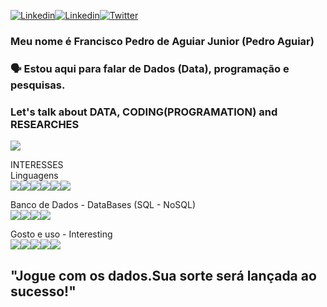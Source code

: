 [![Linkedin](https://img.shields.io/badge/LinkedIn-0077B5?style=for-the-badge&logo=linkedin&logoColor=white)](https://www.linkedin.com/in/francisco-pedro-de-aguiar-junior-a02177113)[![Linkedin](	https://img.shields.io/badge/Instagram-E4405F?style=for-the-badge&logo=instagram&logoColor=white)](https://www.instagram.com/pedroaguiarpedro9/)[![Twitter](https://img.shields.io/badge/Twitter-1DA1F2?style=for-the-badge&logo=twitter&logoColor=white)](https://twitter.com/Franciscopajr)

### Meu nome é Francisco Pedro de Aguiar Junior (Pedro Aguiar)
### 🗣️ Estou aqui para falar de Dados (Data), programação e pesquisas.
### Let's talk about DATA, CODING(PROGRAMATION) and RESEARCHES
[![](https://img.shields.io/badge/ProtonMail-8B89CC?style=for-the-badge&logo=protonmail&logoColor=white)](pedroaguir.oficial@protonmail.com)

INTERESSES<br>
Linguagens<br>
![](https://img.shields.io/badge/Python-14354C?style=for-the-badge&logo=python&logoColor=white)![](https://img.shields.io/badge/R-276DC3?style=for-the-badge&logo=r&logoColor=white)![](https://img.shields.io/badge/Java-ED8B00?style=for-the-badge&logo=java&logoColor=white)![](https://img.shields.io/badge/Microsoft_Excel-217346?style=for-the-badge&logo=microsoft-excel&logoColor=white)![](	https://img.shields.io/badge/Windows-017AD7?style=for-the-badge&logo=windows&logoColor=white)![](https://img.shields.io/badge/Linux-E34F26?style=for-the-badge&logo=linux&logoColor=black)

Banco de Dados - DataBases (SQL - NoSQL)<br>
![](	https://img.shields.io/badge/MySQL-00000F?style=for-the-badge&logo=mysql&logoColor=white)![](	https://img.shields.io/badge/Microsoft_SQL_Server-CC2927?style=for-the-badge&logo=microsoft-sql-server&logoColor=white)![](	https://img.shields.io/badge/PostgreSQL-316192?style=for-the-badge&logo=postgresql&logoColor=white)![](	https://img.shields.io/badge/MongoDB-4EA94B?style=for-the-badge&logo=mongodb&logoColor=white)

Gosto e uso - Interesting<br>
![](	https://img.shields.io/badge/HTML-239120?style=for-the-badge&logo=html5&logoColor=white)![](	https://img.shields.io/badge/CSS3-1572B6?style=for-the-badge&logo=css3&logoColor=white)![](	https://img.shields.io/badge/JavaScript-F7DF1E?style=for-the-badge&logo=javascript&logoColor=black)![](	https://img.shields.io/badge/PHP-777BB4?style=for-the-badge&logo=php&logoColor=white)![](https://img.shields.io/badge/Bootstrap-563D7C?style=for-the-badge&logo=bootstrap&logoColor=white)

<h2>"Jogue com os dados.Sua sorte será lançada ao sucesso!"</h2><br>
